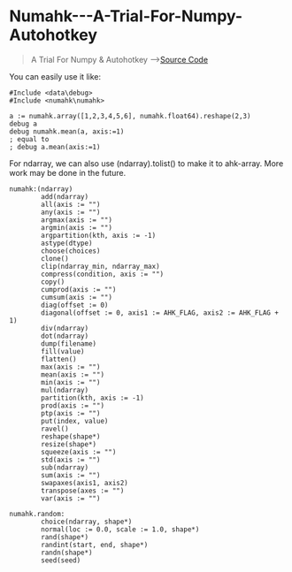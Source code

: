 # Numahk---A-Trial-For-Numpy-Autohotkey
> A Trial For Numpy &amp; Autohotkey
> -->[Source Code](https://github.com/MonoEven/Numahk---A-Trial-For-Numpy-Autohotkey/tree/main/Lib/numahk/dll)

You can easily use it like:
```Autohotkey
#Include <data\debug>
#Include <numahk\numahk>

a := numahk.array([1,2,3,4,5,6], numahk.float64).reshape(2,3)
debug a
debug numahk.mean(a, axis:=1)
; equal to
; debug a.mean(axis:=1)
```

For ndarray, we can also use (ndarray).tolist() to make it to ahk-array.
More work may be done in the future.

```Autohotkey
numahk:(ndarray)
        add(ndarray)
        all(axis := "")
        any(axis := "")
        argmax(axis := "")
        argmin(axis := "")
        argpartition(kth, axis := -1)
        astype(dtype)
        choose(choices)
        clone()
        clip(ndarray_min, ndarray_max)
        compress(condition, axis := "")
        copy()
        cumprod(axis := "")
        cumsum(axis := "")
        diag(offset := 0)
        diagonal(offset := 0, axis1 := AHK_FLAG, axis2 := AHK_FLAG + 1)
        div(ndarray)
        dot(ndarray)
        dump(filename)
        fill(value)
        flatten()
        max(axis := "")
        mean(axis := "")
        min(axis := "")
        mul(ndarray)
        partition(kth, axis := -1)
        prod(axis := "")
        ptp(axis := "")
        put(index, value)
        ravel()
        reshape(shape*)
        resize(shape*)
        squeeze(axis := "")
        std(axis := "")
        sub(ndarray)
        sum(axis := "")
        swapaxes(axis1, axis2)
        transpose(axes := "")
        var(axis := "")
```

```Autohotkey
numahk.random:
        choice(ndarray, shape*)
        normal(loc := 0.0, scale := 1.0, shape*)
        rand(shape*)
        randint(start, end, shape*)
        randn(shape*)
        seed(seed)
```
